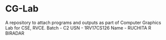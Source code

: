 # CG-Lab
A repository to attach programs and outputs as part of Computer Graphics Lab for CSE, RVCE.
Batch - C2
USN - 1RV17CS126
Name - RUCHITA R BIRADAR
